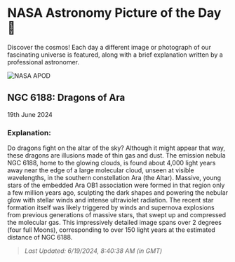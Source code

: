 
  # NASA Astronomy Picture of the Day 🌌

  Discover the cosmos! Each day a different image or photograph of our fascinating universe is featured, along with a brief explanation written by a professional astronomer.

![NASA APOD](https://apod.nasa.gov/apod/image/2406/AraDragons_Taylor_4728.jpg)

## NGC 6188: Dragons of Ara

19th June 2024

### Explanation: 

Do dragons fight on the altar of the sky?  Although it might appear that way, these dragons are illusions made of thin gas and dust. The emission nebula NGC 6188, home to the glowing clouds, is found about 4,000 light years away near the edge of a large molecular cloud, unseen at visible wavelengths, in the southern constellation Ara (the Altar). Massive, young stars of the embedded Ara OB1 association were formed in that region only a few million years ago, sculpting the dark shapes and powering the nebular glow with stellar winds and intense ultraviolet radiation. The recent star formation itself was likely triggered by winds and supernova explosions from previous generations of massive stars, that swept up and compressed the molecular gas. This impressively detailed image spans over 2 degrees (four full Moons), corresponding to over 150 light years at the estimated distance of NGC 6188.

> _Last Updated: 6/19/2024, 8:40:38 AM (in GMT)_
